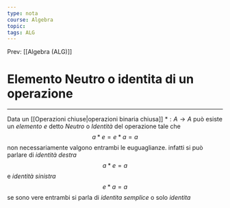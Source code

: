 ```yaml
---
type: nota
course: Algebra
topic: 
tags: ALG
---
```


Prev: [[Algebra (ALG)]]

# Elemento Neutro o identita di un operazione
---
Data un [[Operazioni chiuse|operazioni binaria chiusa]] $*:A\rightarrow A$ può esiste un _elemento_ $e$ detto _Neutro_ o _Identità_ del operazione tale che
$$a*e=e*a=a$$
non necessariamente valgono entrambi le euguaglianze. infatti si può parlare di _identità destra_
$$a*e =a$$
e _identità sinistra_
$$e*a =a$$
se sono vere entrambi si parla di _identita semplice_ o solo _identita_